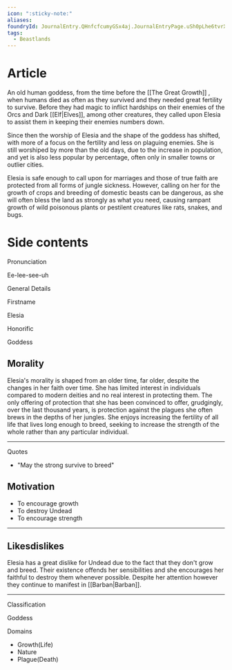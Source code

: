 ```yaml
---
icon: ":sticky-note:"
aliases: 
foundryId: JournalEntry.QHnfcfcumyGSx4aj.JournalEntryPage.uSh0pLhe6tvrXS2d
tags:
  - Beastlands
---
```


# Article
An old human goddess, from the time before the [[The Great Growth]] , when humans died as often as they survived and they needed great fertility to survive. Before they had magic to inflict hardships on their enemies of the Orcs and Dark [[Elf|Elves]], among other creatures, they called upon Elesia to assist them in keeping their enemies numbers down. 

Since then the worship of Elesia and the shape of the goddess has shifted, with more of a focus on the fertility and less on plaguing enemies. She is still worshiped by more than the old days, due to the increase in population, and yet is also less popular by percentage, often only in smaller towns or outlier cities.

Elesia is safe enough to call upon for marriages and those of true faith are protected from all forms of jungle sickness. However, calling on her for the growth of crops and breeding of domestic beasts can be dangerous, as she will often bless the land as strongly as what you need, causing rampant growth of wild poisonous plants or pestilent creatures like rats, snakes, and bugs.


# Side contents
Pronunciation

Ee-lee-see-uh

General Details

Firstname

Elesia

Honorific

Goddess

## Morality

Elesia's morality is shaped from an older time, far older, despite the changes in her faith over time. She has limited interest in individuals compared to modern deities and no real interest in protecting them. The only offering of protection that she has been convinced to offer, grudgingly, over the last thousand years, is protection against the plagues she often brews in the depths of her jungles. She enjoys increasing the fertility of all life that lives long enough to breed, seeking to increase the strength of the whole rather than any particular individual.

* * *

Quotes

*   "May the strong survive to breed"

## Motivation

*   To encourage growth
*   To destroy Undead
*   To encourage strength

* * *

## Likesdislikes

Elesia has a great dislike for Undead due to the fact that they don't grow and breed. Their existence offends her sensibilities and she encourages her faithful to destroy them whenever possible. Despite her attention however they continue to manifest in [[Barban|Barban]].

* * *

Classification

Goddess

Domains

*   Growth(Life)
*   Nature
*   Plague(Death)